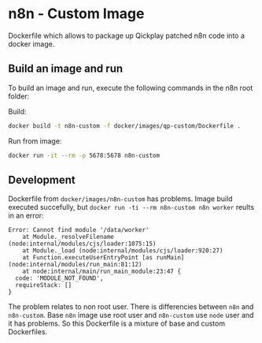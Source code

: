 # n8n - Custom Image

Dockerfile which allows to package up Qickplay patched n8n code into a docker image.

## Build an image and run

To build an image and run, execute the following commands in the n8n root folder:

Build:
```bash
docker build -t n8n-custom -f docker/images/qp-custom/Dockerfile .
```

Run from image:
```bash
docker run -it --rm -p 5678:5678 n8n-custom
```


## Development

Dockerfile from `docker/images/n8n-custom` has problems. Image build executed succefully, but `docker run -ti --rm n8n-custom n8n worker` reults in an error:

```
Error: Cannot find module '/data/worker'
    at Module._resolveFilename (node:internal/modules/cjs/loader:1075:15)
    at Module._load (node:internal/modules/cjs/loader:920:27)
    at Function.executeUserEntryPoint [as runMain] (node:internal/modules/run_main:81:12)
    at node:internal/main/run_main_module:23:47 {
  code: 'MODULE_NOT_FOUND',
  requireStack: []
}
```

The problem relates to non root user. There is differencies between `n8n` and `n8n-custom`. Base `n8n` image use root user and `n8n-custom` use `node` user and it has problems. So this Dockerfile is a mixture of base and custom Dockerfiles.
